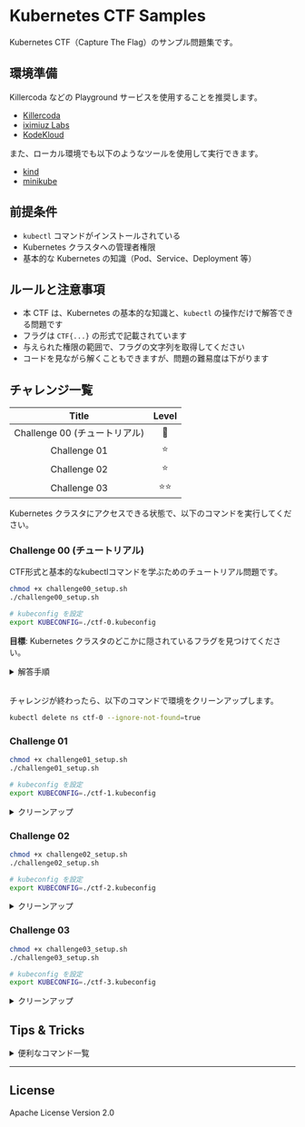 # Kubernetes CTF Samples

Kubernetes CTF（Capture The Flag）のサンプル問題集です。

## 環境準備

Killercoda などの Playground サービスを使用することを推奨します。

- [Killercoda](https://killercoda.com/)
- [iximiuz Labs](https://labs.iximiuz.com/playgrounds?category=kubernetes&filter=all)
- [KodeKloud](https://kodekloud.com/public-playgrounds)

また、ローカル環境でも以下のようなツールを使用して実行できます。

- [kind](https://github.com/kubernetes-sigs/kind)
- [minikube](https://github.com/kubernetes/minikube)

## 前提条件

- `kubectl` コマンドがインストールされている
- Kubernetes クラスタへの管理者権限
- 基本的な Kubernetes の知識（Pod、Service、Deployment 等）

## ルールと注意事項

- 本 CTF は、Kubernetes の基本的な知識と、`kubectl` の操作だけで解答できる問題です
- フラグは `CTF{...}` の形式で記載されています
- 与えられた権限の範囲で、フラグの文字列を取得してください
- コードを見ながら解くこともできますが、問題の難易度は下がります

## チャレンジ一覧

| Title | Level |
|:-----:|:---------:|
| Challenge 00 (チュートリアル) | 🔰 |
| Challenge 01 | ⭐️ |
| Challenge 02 | ⭐️ |
| Challenge 03 | ⭐️⭐️ |

Kubernetes クラスタにアクセスできる状態で、以下のコマンドを実行してください。

### Challenge 00 (チュートリアル)

CTF形式と基本的なkubectlコマンドを学ぶためのチュートリアル問題です。

```bash
chmod +x challenge00_setup.sh
./challenge00_setup.sh

# kubeconfig を設定
export KUBECONFIG=./ctf-0.kubeconfig
```

**目標**: Kubernetes クラスタのどこかに隠されているフラグを見つけてください。

<details><summary>解答手順</summary>

1. 最初に kubeconfig を変更し、CTF用の権限でアクセスできていることを確認します。

   ```bash
   $ kubectl auth whoami
   ATTRIBUTE   VALUE
   Username    system:serviceaccount:ctf-0:ctf-player-0
   UID         16f388b9-5cbd-4059-a38a-a86e2efb9817
   Groups      [system:serviceaccounts system:serviceaccounts:ctf-0 system:authenticated]
   ```

   ユーザー名が `ctf-player-0` と表示されていれば成功です。

2. 続いて、クラスタの中で何の操作できるかを確認します。

   ```bash
   $ kubectl auth can-i --list
   ```

   出力結果の中に以下の行があり、SecretリソースのList権限を持っていることがわかります。
   ```
   secrets                               []                           []            [list]
   ```

3. Namespace内のすべてのSecretを一覧表示します。
   ```bash
   $ kubectl get secret
   NAME                 TYPE                                  DATA   AGE
   ctf-player-0-token   kubernetes.io/service-account-token   3      23m
   flag-secret          Opaque                                1      23m
   ```
   `flag-secret`という名前の Secret がありました。この Secret の中にフラグの文字列がありそうです。

4. `flag-secret` のマニフェスト情報を取得してみます。
   ```bash
   $ kubectl get secret flag-secret -o yaml
   Error from server (Forbidden): secrets "flag-secret" is forbidden: User "system:serviceaccount:ctf-0:ctf-player-0" cannot get resource "secrets" in API group "" in the namespace "ctf-0"
   ```
   しかし、Secret の `get` 権限がないため失敗します。

5. 今度は、Secret を指定せずにマニフェスト情報を一覧取得してみます。

   ```bash
   $ kubectl get secrets -o yaml
   ```
   これは特定の Secret を取得しているのではなく、すべてのSecretを一覧表示しているため動作します！

6. 最後に、出力の中からフラグを探してください。フラグはbase64エンコードされているので、デコードします。
   ```bash
   $ echo "Q1RGe1dlbGNvbWVfVG9fS3ViZXJuZXRlc19DVEZfVHV0b3JpYWx9" | base64 -d
   CTF{Welcome_To_Kubernetes_CTF_Tutorial}
   ```

</details>

<br/>

チャレンジが終わったら、以下のコマンドで環境をクリーンアップします。

```bash
kubectl delete ns ctf-0 --ignore-not-found=true
```

### Challenge 01

```bash
chmod +x challenge01_setup.sh
./challenge01_setup.sh

# kubeconfig を設定
export KUBECONFIG=./ctf-1.kubeconfig
```

<details><summary>クリーンアップ</summary>

```bash
kubectl delete ns ctf-1 --ignore-not-found=true
```

</details>

### Challenge 02

```bash
chmod +x challenge02_setup.sh
./challenge02_setup.sh

# kubeconfig を設定
export KUBECONFIG=./ctf-2.kubeconfig
```

<details><summary>クリーンアップ</summary>

```bash
kubectl delete ns ctf-2 --ignore-not-found=true
```

</details>

### Challenge 03

```bash
chmod +x challenge03_setup.sh
./challenge03_setup.sh

# kubeconfig を設定
export KUBECONFIG=./ctf-3.kubeconfig
```

<details><summary>クリーンアップ</summary>

```bash
kubectl delete ns ctf-3 --ignore-not-found=true
```

</details>

## Tips & Tricks

<details><summary>便利なコマンド一覧</summary>

```bash
# 自身の持っている権限を確認
kubectl auth can-i --list

# 特定リソースを一覧取得
# kubectl get [resourceType]
kubectl get po
kubectl get deploy
kubectl get events

# リソースのマニフェスト情報を取得
# kubectl get [resourceType] [resourceName] -o yaml
kubectl get po pod01 -o yaml

# 主要なリソースを一覧取得
kubectl get all

# リソースの詳細やイベント情報を取得
# kubectl describe [resourceType] [resourceName]
kubectl describe po pod01

# Pod に入って操作
# kubectl exec -it [podName] -- sh
kubectl exec -it pod01 -- sh

# ログの確認
# kubectl logs [podName]
kubectl logs pod01
```

</details>

---

## License

Apache License Version 2.0
